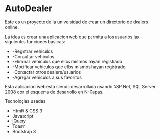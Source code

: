 # AutoDealer

Este es un proyecto de la universidad de crear un directorio de dealers online.

La idea es crear una aplicacion web que permita a los usuarios las siguientes funciones basicas:
<ul>
  <li>-Registrar vehiculos</li>
  <li>-Consultar vehiculos</li>
  <li>-Eliminar vehiculos que ellos mismos hayan registrado</li>
  <li>-Modificar vehiculos que ellos mismos hayan registrado</li>
  <li>-Contactar otros dealers/usuarios</li>
  <li>-Agregar vehiculos a sus favoritos</li>
</ul>

Esta aplicacion web esta siendo desarrollada usando ASP.Net, SQL Server 2008 
con el esquema de desarrollo en N-Capas.

Tecnologias usadas:

<ul>
 <li>Html5 & CSS 3</li>
 <li>Javascript</li>
 <li>jQuery</li>
 <li>Toastr</li>
 <li>Bootstrap 3</li>
</ul>
